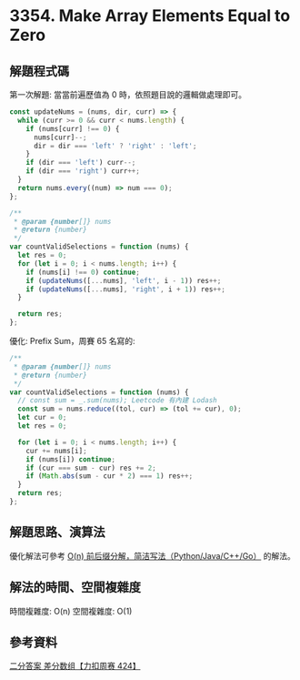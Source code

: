 # 3354. Make Array Elements Equal to Zero

## 解題程式碼

第一次解題: 當當前遍歷值為 0 時，依照題目說的邏輯做處理即可。

```javascript
const updateNums = (nums, dir, curr) => {
  while (curr >= 0 && curr < nums.length) {
    if (nums[curr] !== 0) {
      nums[curr]--;
      dir = dir === 'left' ? 'right' : 'left';
    }
    if (dir === 'left') curr--;
    if (dir === 'right') curr++;
  }
  return nums.every((num) => num === 0);
};

/**
 * @param {number[]} nums
 * @return {number}
 */
var countValidSelections = function (nums) {
  let res = 0;
  for (let i = 0; i < nums.length; i++) {
    if (nums[i] !== 0) continue;
    if (updateNums([...nums], 'left', i - 1)) res++;
    if (updateNums([...nums], 'right', i + 1)) res++;
  }

  return res;
};
```

優化: Prefix Sum，周賽 65 名寫的:

```javascript
/**
 * @param {number[]} nums
 * @return {number}
 */
var countValidSelections = function (nums) {
  // const sum = _.sum(nums); Leetcode 有內建 Lodash
  const sum = nums.reduce((tol, cur) => (tol += cur), 0);
  let cur = 0;
  let res = 0;

  for (let i = 0; i < nums.length; i++) {
    cur += nums[i];
    if (nums[i]) continue;
    if (cur === sum - cur) res += 2;
    if (Math.abs(sum - cur * 2) === 1) res++;
  }
  return res;
};
```

## 解題思路、演算法

優化解法可參考 [O(n) 前后缀分解，简洁写法（Python/Java/C++/Go）](https://leetcode.cn/problems/make-array-elements-equal-to-zero/solutions/2991515/on-qian-hou-zhui-fen-jie-jian-ji-xie-fa-an2kt/) 的解法。

## 解法的時間、空間複雜度

時間複雜度: O(n)
空間複雜度: O(1)

## 參考資料

[二分答案 差分数组【力扣周赛 424】](https://www.bilibili.com/video/BV1yiU6YnEfU/?vd_source=7544253c025ae3290ff83d8610874d60)
